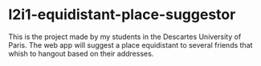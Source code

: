 # l2i1-equidistant-place-suggestor
This is the project made by my students in the Descartes University of Paris. The web app will suggest a place equidistant to several friends that whish to hangout based on their addresses.
